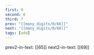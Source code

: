 ```yaml
---
first: 0
second: 6
third: 7
prev: "[[many_digits/0/66]]"
next: "[[many_digits/0/68]]"
tags: [odd]
---
```

prev2-in-text: [[65]]
next2-in-text: [[69]]
